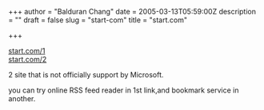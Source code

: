 +++
author = "Balduran Chang"
date = 2005-03-13T05:59:00Z
description = ""
draft = false
slug = "start-com"
title = "start.com"

+++


[start.com/1](http://www.start.com/1/)  
[start.com/2](http://www.start.com/2/)

2 site that is not officially support by Microsoft.

you can try online RSS feed reader in 1st link,and bookmark service in another.

